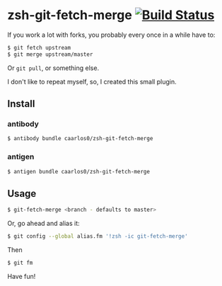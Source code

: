 # zsh-git-fetch-merge [![Build Status](https://travis-ci.org/caarlos0/zsh-git-fetch-merge.svg?branch=master)](https://travis-ci.org/caarlos0/zsh-git-fetch-merge)

If you work a lot with forks, you probably every once in a while have to:

```sh
$ git fetch upstream
$ git merge upstream/master
```

Or `git pull`, or something else.

I don't like to repeat myself, so, I created this small plugin.

## Install

### antibody

```sh
$ antibody bundle caarlos0/zsh-git-fetch-merge
```

### antigen

```sh
$ antigen bundle caarlos0/zsh-git-fetch-merge
```

## Usage

```sh
$ git-fetch-merge <branch - defaults to master>
```

Or, go ahead and alias it:

```sh
$ git config --global alias.fm '!zsh -ic git-fetch-merge'
```

Then

```sh
$ git fm
```

Have fun!
